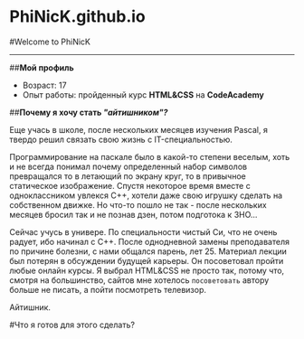 # PhiNicK.github.io

#Welcome to PhiNicK
*****
##**Мой профиль**

* Возраст: 17 
* Опыт работы: пройденный курс **HTML&CSS** на **CodeAcademy**

##**Почему я хочу стать _"айтишником"?_**

Еще учась в школе, после нескольких месяцев изучения Pascal, я твердо решил связать свою жизнь с IT-специальностью.  

Программирование на паскале было в какой-то степени веселым, хоть и не всегда понимал почему определенный набор символов превращался то в летающий по экрану круг, то в привычное статическое изображение. Спустя некоторое время вместе с одноклассником увлекся С++, хотели даже свою игрушку сделать на собственном движке. Но что-то пошло не так - после нескольких месяцев бросил так и не познав дзен, потом подготока к ЗНО...  

Сейчас учусь в универе. По специальности чистый Си, что не очень радует, ибо начинал с С++. После однодневной замены преподавателя по причине болезни, с нами общался парень, лет 25. Материал лекции был потерян в обсуждении будущей карьеры. Он посоветовал пройти любые онлайн курсы. Я выбрал HTML&CSS не просто так, потому что, смотря на большинство, сайтов мне хотелось `посоветовать` автору больше не писать, а пойти посмотреть телевизор.

Айтишник.

#Что я готов для этого сделать?



